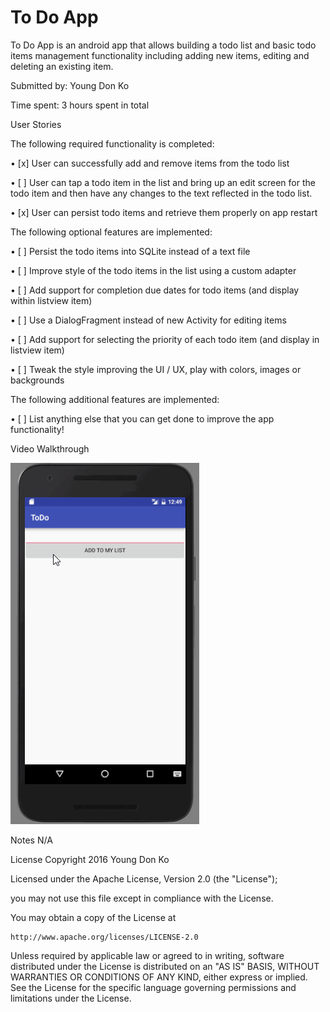 # To Do App

To Do App is an android app that allows building a todo list and basic todo items management functionality including adding new items, editing and deleting an existing item.

Submitted by: Young Don Ko

Time spent: 3 hours spent in total


User Stories

The following required functionality is completed:

•	[x] User can successfully add and remove items from the todo list

•	[ ] User can tap a todo item in the list and bring up an edit screen for the todo item and then have any changes to the text reflected in the todo list.

•	[x] User can persist todo items and retrieve them properly on app restart

The following optional features are implemented:

•	[ ] Persist the todo items into SQLite instead of a text file

•	[ ] Improve style of the todo items in the list using a custom adapter

•	[ ] Add support for completion due dates for todo items (and display within listview item)

•	[ ] Use a DialogFragment instead of new Activity for editing items

•	[ ] Add support for selecting the priority of each todo item (and display in listview item)

•	[ ] Tweak the style improving the UI / UX, play with colors, images or backgrounds

The following additional features are implemented:

•	[ ] List anything else that you can get done to improve the app functionality!


Video Walkthrough

![todoapp](images/todoapp.gif)

Notes
N/A

License
Copyright 2016 Young Don Ko

Licensed under the Apache License, Version 2.0 (the "License");

you may not use this file except in compliance with the License.

You may obtain a copy of the License at

    http://www.apache.org/licenses/LICENSE-2.0

Unless required by applicable law or agreed to in writing, software
distributed under the License is distributed on an "AS IS" BASIS,
WITHOUT WARRANTIES OR CONDITIONS OF ANY KIND, either express or implied.
See the License for the specific language governing permissions and
limitations under the License.
